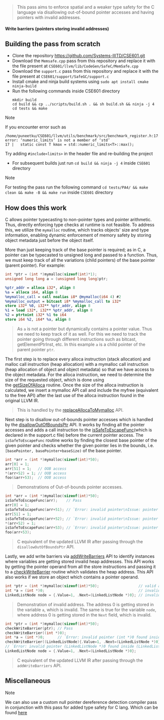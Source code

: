 > This pass aims to enforce spatial and a weaker type safety for the C language via disallowing out-of-bound pointer accesses and having pointers with invalid addresses.

#### Write barriers (pointers storing invalid addresses)


## Building the pass from scratch
- Clone the repository https://github.com/Systems-IIITD/CSE601.git
- Download the `Memsafe.cpp` pass from this repository and replace it with the file present at `CSE601/llvm/lib/CodeGen/SafeC/MemSafe.cpp`
- Download the `support.c` pass from this repository and replace it with the file present at `CSE601/support/SafeGC/support.c`
- Install cmake and ninja build systems using `sudo apt install cmake ninja-build`
- Run the following commands inside CSE601 directory
  ``` console
  mkdir build
  cd build && cp ../scripts/build.sh . && sh build.sh && ninja -j 4
  cd tests && make
  ```
> [!Note]
> If you encounter error such as
> ``` console
> /home/puneetku/CSE601/llvm/utils/benchmark/src/benchmark_register.h:17:30: error: ‘numeric_limits’ is not a member of ‘std’
> 17 |   static const T kmax = std::numeric_limits<T>::max();
> ```
> Try adding `#include<limits>` in the header file and re-building the project
- For subsequent builds just run `cd build && ninja -j 4` inside `CSE601` directory
> [!Note]
> For testing the pass run the following command `cd tests/PA4/ && make clean && make -B && make run` inside `CSE601` directory

## How does this work
C allows pointer typecasting to non-pointer types and pointer arithmetic. Thus, directly enforcing type checks at runtime is not feasible. To address this, we utilize the `mymalloc` routine, which tracks objects' size and type information, enabling dynamic enforcement of memory safety by storing object metadata just before the object itself.

More than just keeping track of the base pointer is required; as in C, a pointer can be typecasted to unsigned long and passed to a function. Thus, we must keep track of all the variations (child pointers) of the base pointer (parent pointer). For example:
``` c
int *ptr = (int *)mymalloc(sizeof(int)*1);
unsigned long long a = (unsigned long long)ptr;
```
``` llvm
%ptr_addr = alloca i32*, align 8
%a = alloca i64, align 8	
%mymalloc_call = call noalias i8* @mymalloc(i64 4) #2
%mymalloc_output = bitcast i8* %mymalloc_call to i32*
store i32* %0, i32** %ptr_addr, align 8
%1 = load i32*, i32** %ptr_addr, align 8
%2 = ptrtoint i32* %1 to i64
store i64 %2, i64* %a, align 8
```
> As `a` is not a pointer but dynamically contains a pointer value. Thus we need to keep track of it as well. For this we need to track the pointer going through different instructions such as bitcast, getElementPtrInst, etc. In this example `a` is a child pointer of the parent pointer `ptr`.

The first step is to replace every alloca instruction (stack allocation) and malloc call instruction (heap allocation) with a mymalloc call instruction (heap allocation of object and object metadata) so that we have access to the object metadata. For the alloca instruction, we need to determine the size of the requested object, which is done using the [getSizeOfAlloca](https://github.com/hyouteki/cop/blob/85915ab3f302626b6d80e7687dd354431654bb06/memsafe/MemSafe.cpp#L67-L80C2) routine. Once the size of the alloca instruction is calculated, we insert a mymalloc API call and include the myfree (equivalent to the free API) after the last use of the alloca instruction found in the original LLVM IR.

> This is handled by the [replaceAllocaToMymalloc](https://github.com/hyouteki/cop/blob/8c91b14a81bb1a3a23e77d700422e2ac2c6161ab/memsafe/MemSafe.cpp#L82-L191) API.

Next step is to disallow out-of-bounds pointer accesses which is handled by the [disallowOutOfBoundsPtr](https://github.com/hyouteki/cop/blob/8c91b14a81bb1a3a23e77d700422e2ac2c6161ab/memsafe/MemSafe.cpp#L193-L259C2) API. It works by finding all the pointer accesses and adds a call instruction to the [isSafeToEscapeFunc](https://github.com/hyouteki/cop/blob/25c99cc5e4b7b7f1dde801def996db181f25a3f1/memsafe/support.c#L96-L115C2)(which is declared in the support.c file) before the current pointer access. The `isSafeToEscapeFunc` routine works by finding the closest base pointer of the given pointer and checks whether the given pointer lies in the bounds, i.e. `[basePointer, basePointer+baseSize)` of the base pointer.
``` c
int *arr = (int *)mymalloc(sizeof(int)*50);
arr[0] = 1;
arr[51] = 1;   // OOB access
*(arr+52) = 1; // OOB access
foo(&arr+53);  // OOB access
```
> Demonstrations of Out-of-bounds pointer accesses.
``` c
int *arr = (int *)mymalloc(sizeof(int)*50);
isSafeToEscapeFunc(arr);    // Pass
arr[0] = 1;
isSafeToEscapeFunc(arr+51); // `Error: invalid pointer\nIssue: pointer out of bounds of base pointer\n`
arr[51] = 1;
isSafeToEscapeFunc(arr+52); // `Error: invalid pointer\nIssue: pointer out of bounds of base pointer\n`
*(arr+52) = 1;
isSafeToEscapeFunc(arr+53); // `Error: invalid pointer\nIssue: pointer out of bounds of base pointer\n`
foo(arr+53);
```
> C equivalent of the updated LLVM IR after passing through the `disallowOutOfBoundsPtr` API.

Lastly, we add write barriers via [addWriteBarriers](https://github.com/hyouteki/cop/blob/8c91b14a81bb1a3a23e77d700422e2ac2c6161ab/memsafe/MemSafe.cpp#L261-L286C2) API to identify instances where variables are getting stored invalid heap addresses. This API works by getting the pointer operand from all the store instructions and passing it to a [checkWriteBarrier](https://github.com/hyouteki/cop/blob/25c99cc5e4b7b7f1dde801def996db181f25a3f1/memsafe/support.c#L117-L141C2) routine which validates the heap address. This API also works if we store an object which contains a pointer operand.
``` c
int *ptr = (int *)mymalloc(sizeof(int)*50);                  // valid address
int *a = (int *)0;                                           // invalid address
LinkedListNode node = {.Value=1, .Next=(LinkedListNode *)0}; // invalid address
```
> Demonstration of invalid address. The address 0 is getting stored in the variable `a`, which is invalid. The same is true for the variable `node`, where address 0 is getting stored in the `Next` field, which is invalid.
``` c
int *ptr = (int *)mymalloc(sizeof(int)*50);
checkWriteBarrier(ptr); // Pass
checkWriteBarrier((int *)0);
int *a = (int *)0;      // `Error: invalid pointer (int *)0 found inside (int *)0\n`
checkWriteBarrier((LinkedListNode){.Value=1, .Next=(LinkedListNode *)0});
// `Error: invalid pointer (LinkedListNode *)0 found inside (LinkedListNode){.Value=1, .Next=(LinkedListNode *)0}\n`
LinkedListNode node = {.Value=1, .Next=(LinkedListNode *)0};
```
> C equivalent of the updated LLVM IR after passing through the `addWriteBarriers` API.

## Miscellaneous
> [!Note]
> We can also use a custom null pointer dereference detection compiler pass in conjunction with this pass for added type safety for C lang. Which can be found [here](../nullchecks)
